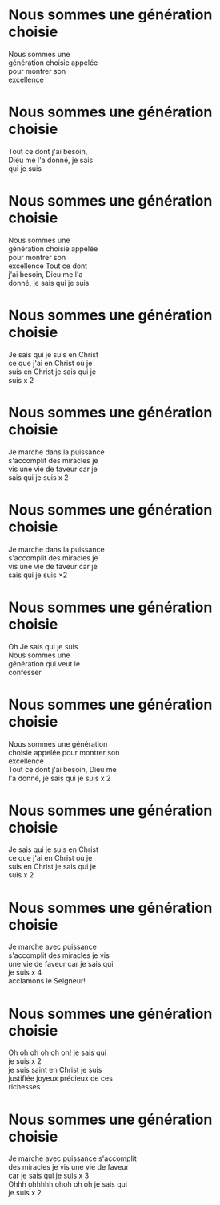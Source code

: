 # Nous sommes une génération choisie  

Nous sommes une  
génération choisie appelée  
pour montrer son  
excellence  

# Nous sommes une génération choisie  

Tout ce dont j'ai besoin,  
Dieu me l'a donné, je sais  
qui je suis  

# Nous sommes une génération choisie  

Nous sommes une  
génération choisie appelée  
pour montrer son  
excellence Tout ce dont  
j'ai besoin, Dieu me l'a  
donné, je sais qui je suis  

# Nous sommes une génération choisie  

Je sais qui je suis en Christ  
ce que j'ai en Christ où je  
suis en Christ je sais qui je  
suis x 2  

# Nous sommes une génération choisie  

Je marche dans la puissance  
s'accomplit des miracles je  
vis une vie de faveur car je  
sais qui je suis x 2  

# Nous sommes une génération choisie  

Je marche dans la puissance  
s'accomplit des miracles je  
vis une vie de faveur car je  
sais qui je suis ×2  

# Nous sommes une génération choisie  

Oh Je sais qui je suis  
Nous sommes une  
génération qui veut le  
confesser  

# Nous sommes une génération choisie  

Nous sommes une génération  
choisie appelée pour montrer son  
excellence  
Tout ce dont j'ai besoin, Dieu me  
l'a donné, je sais qui je suis x 2  

# Nous sommes une génération choisie  

Je sais qui je suis en Christ  
ce que j'ai en Christ où je  
suis en Christ je sais qui je  
suis x 2  

# Nous sommes une génération choisie  

Je marche avec puissance  
s'accomplit des miracles je vis  
une vie de faveur car je sais qui  
je suis x 4  
acclamons le Seigneur!  

# Nous sommes une génération choisie  

Oh oh oh oh oh oh! je sais qui  
je suis x 2  
je suis saint en Christ je suis  
justifiée joyeux précieux de ces  
richesses  

# Nous sommes une génération choisie  

Je marche avec puissance s'accomplit  
des miracles je vis une vie de faveur  
car je sais qui je suis x 3  
Ohhh ohhhhh ohoh oh oh je sais qui  
je suis x 2  
